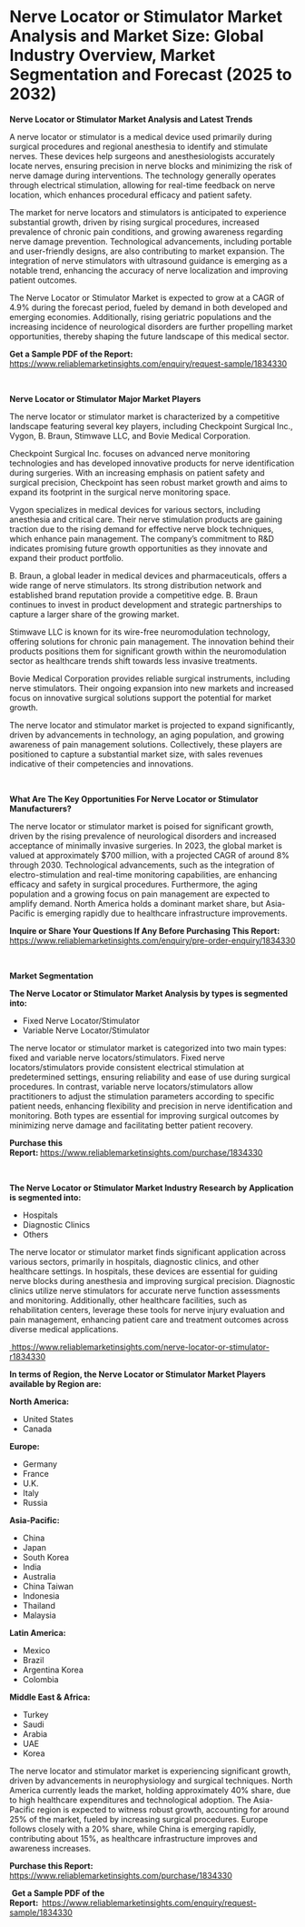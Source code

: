 <p><h1>Nerve Locator or Stimulator Market Analysis and Market Size: Global Industry Overview, Market Segmentation and Forecast (2025 to 2032)</h1></p><p><strong>Nerve Locator or Stimulator Market Analysis and Latest Trends</strong></p>
<p><p>A nerve locator or stimulator is a medical device used primarily during surgical procedures and regional anesthesia to identify and stimulate nerves. These devices help surgeons and anesthesiologists accurately locate nerves, ensuring precision in nerve blocks and minimizing the risk of nerve damage during interventions. The technology generally operates through electrical stimulation, allowing for real-time feedback on nerve location, which enhances procedural efficacy and patient safety.</p><p>The market for nerve locators and stimulators is anticipated to experience substantial growth, driven by rising surgical procedures, increased prevalence of chronic pain conditions, and growing awareness regarding nerve damage prevention. Technological advancements, including portable and user-friendly designs, are also contributing to market expansion. The integration of nerve stimulators with ultrasound guidance is emerging as a notable trend, enhancing the accuracy of nerve localization and improving patient outcomes.</p><p>The Nerve Locator or Stimulator Market is expected to grow at a CAGR of 4.9% during the forecast period, fueled by demand in both developed and emerging economies. Additionally, rising geriatric populations and the increasing incidence of neurological disorders are further propelling market opportunities, thereby shaping the future landscape of this medical sector.</p></p>
<p><strong>Get a Sample PDF of the Report:&nbsp;</strong> <a href="https://www.reliablemarketinsights.com/enquiry/request-sample/1834330?utm_campaign=1938&utm_medium=2&utm_source=Github&utm_content=ia&utm_term=14042025&utm_id=nerve-locator-or-stimulator">https://www.reliablemarketinsights.com/enquiry/request-sample/1834330</a></p>
<p>&nbsp;</p>
<p><strong>Nerve Locator or Stimulator Major Market Players</strong></p>
<p><p>The nerve locator or stimulator market is characterized by a competitive landscape featuring several key players, including Checkpoint Surgical Inc., Vygon, B. Braun, Stimwave LLC, and Bovie Medical Corporation. </p><p>Checkpoint Surgical Inc. focuses on advanced nerve monitoring technologies and has developed innovative products for nerve identification during surgeries. With an increasing emphasis on patient safety and surgical precision, Checkpoint has seen robust market growth and aims to expand its footprint in the surgical nerve monitoring space.</p><p>Vygon specializes in medical devices for various sectors, including anesthesia and critical care. Their nerve stimulation products are gaining traction due to the rising demand for effective nerve block techniques, which enhance pain management. The company’s commitment to R&D indicates promising future growth opportunities as they innovate and expand their product portfolio.</p><p>B. Braun, a global leader in medical devices and pharmaceuticals, offers a wide range of nerve stimulators. Its strong distribution network and established brand reputation provide a competitive edge. B. Braun continues to invest in product development and strategic partnerships to capture a larger share of the growing market.</p><p>Stimwave LLC is known for its wire-free neuromodulation technology, offering solutions for chronic pain management. The innovation behind their products positions them for significant growth within the neuromodulation sector as healthcare trends shift towards less invasive treatments.</p><p>Bovie Medical Corporation provides reliable surgical instruments, including nerve stimulators. Their ongoing expansion into new markets and increased focus on innovative surgical solutions support the potential for market growth.</p><p>The nerve locator and stimulator market is projected to expand significantly, driven by advancements in technology, an aging population, and growing awareness of pain management solutions. Collectively, these players are positioned to capture a substantial market size, with sales revenues indicative of their competencies and innovations.</p></p>
<p>&nbsp;</p>
<p><strong>What Are The Key Opportunities For Nerve Locator or Stimulator Manufacturers?</strong></p>
<p><p>The nerve locator or stimulator market is poised for significant growth, driven by the rising prevalence of neurological disorders and increased acceptance of minimally invasive surgeries. In 2023, the global market is valued at approximately $700 million, with a projected CAGR of around 8% through 2030. Technological advancements, such as the integration of electro-stimulation and real-time monitoring capabilities, are enhancing efficacy and safety in surgical procedures. Furthermore, the aging population and a growing focus on pain management are expected to amplify demand. North America holds a dominant market share, but Asia-Pacific is emerging rapidly due to healthcare infrastructure improvements.</p></p>
<p><strong>Inquire or Share Your Questions If Any Before Purchasing This Report:</strong> <a href="https://www.reliablemarketinsights.com/enquiry/pre-order-enquiry/1834330?utm_campaign=1938&utm_medium=2&utm_source=Github&utm_content=ia&utm_term=14042025&utm_id=nerve-locator-or-stimulator">https://www.reliablemarketinsights.com/enquiry/pre-order-enquiry/1834330</a></p>
<p>&nbsp;</p>
<p><strong>Market Segmentation</strong></p>
<p><strong>The Nerve Locator or Stimulator Market Analysis by types is segmented into:</strong></p>
<p><ul><li>Fixed Nerve Locator/Stimulator</li><li>Variable Nerve Locator/Stimulator</li></ul></p>
<p><p>The nerve locator or stimulator market is categorized into two main types: fixed and variable nerve locators/stimulators. Fixed nerve locators/stimulators provide consistent electrical stimulation at predetermined settings, ensuring reliability and ease of use during surgical procedures. In contrast, variable nerve locators/stimulators allow practitioners to adjust the stimulation parameters according to specific patient needs, enhancing flexibility and precision in nerve identification and monitoring. Both types are essential for improving surgical outcomes by minimizing nerve damage and facilitating better patient recovery.</p></p>
<p><strong>Purchase this Report:&nbsp;</strong><a href="https://www.reliablemarketinsights.com/purchase/1834330?utm_campaign=1938&utm_medium=2&utm_source=Github&utm_content=ia&utm_term=14042025&utm_id=nerve-locator-or-stimulator">https://www.reliablemarketinsights.com/purchase/1834330</a></p>
<p>&nbsp;</p>
<p><strong>The Nerve Locator or Stimulator Market Industry Research by Application is segmented into:</strong></p>
<p><ul><li>Hospitals</li><li>Diagnostic Clinics</li><li>Others</li></ul></p>
<p><p>The nerve locator or stimulator market finds significant application across various sectors, primarily in hospitals, diagnostic clinics, and other healthcare settings. In hospitals, these devices are essential for guiding nerve blocks during anesthesia and improving surgical precision. Diagnostic clinics utilize nerve stimulators for accurate nerve function assessments and monitoring. Additionally, other healthcare facilities, such as rehabilitation centers, leverage these tools for nerve injury evaluation and pain management, enhancing patient care and treatment outcomes across diverse medical applications.</p></p>
<p><a href="https://www.reliablemarketinsights.com/nerve-locator-or-stimulator-r1834330?utm_campaign=1938&utm_medium=2&utm_source=Github&utm_content=ia&utm_term=14042025&utm_id=nerve-locator-or-stimulator">&nbsp;https://www.reliablemarketinsights.com/nerve-locator-or-stimulator-r1834330</a></p>
<p><strong>In terms of Region, the Nerve Locator or Stimulator Market Players available by Region are:</strong></p>
<p>
    <p> <strong> North America: </strong>
        <ul>
            <li>United States</li>
            <li>Canada</li>
        </ul>
        </p> 
    <p> <strong> Europe: </strong>
        <ul>
            <li>Germany</li>
            <li>France</li>
            <li>U.K.</li>
            <li>Italy</li>
            <li>Russia</li>
        </ul>
        </p> 
    <p> <strong> Asia-Pacific: </strong>
        <ul>
            <li>China</li>
            <li>Japan</li>
            <li>South Korea</li>
            <li>India</li>
            <li>Australia</li>
            <li>China Taiwan</li>
            <li>Indonesia</li>
            <li>Thailand</li>
            <li>Malaysia</li>
        </ul>
        </p> 
    <p> <strong> Latin America: </strong>
        <ul>
            <li>Mexico</li>
            <li>Brazil</li>
            <li>Argentina Korea</li>
            <li>Colombia</li>
        </ul>
        </p> 
    <p> <strong> Middle East & Africa: </strong>
        <ul>
            <li>Turkey</li>
            <li>Saudi</li>
            <li>Arabia</li>
            <li>UAE</li>
            <li>Korea</li>
        </ul>
    </p>
    </p>
<p><p>The nerve locator and stimulator market is experiencing significant growth, driven by advancements in neurophysiology and surgical techniques. North America currently leads the market, holding approximately 40% share, due to high healthcare expenditures and technological adoption. The Asia-Pacific region is expected to witness robust growth, accounting for around 25% of the market, fueled by increasing surgical procedures. Europe follows closely with a 20% share, while China is emerging rapidly, contributing about 15%, as healthcare infrastructure improves and awareness increases.</p></p>
<p><strong>Purchase this Report: </strong><a href="https://www.reliablemarketinsights.com/purchase/1834330?utm_campaign=1938&utm_medium=2&utm_source=Github&utm_content=ia&utm_term=14042025&utm_id=nerve-locator-or-stimulator">https://www.reliablemarketinsights.com/purchase/1834330</a></p>
<p>&nbsp;<strong>Get a Sample PDF of the Report:&nbsp;&nbsp;</strong><a href="https://www.reliablemarketinsights.com/enquiry/request-sample/1834330?utm_campaign=1938&utm_medium=2&utm_source=Github&utm_content=ia&utm_term=14042025&utm_id=nerve-locator-or-stimulator">https://www.reliablemarketinsights.com/enquiry/request-sample/1834330</a></p>
<p><strong></strong></p>
<p><p></p><p></p><p></p></p>